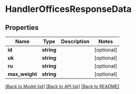 # HandlerOfficesResponseData

## Properties
Name | Type | Description | Notes
------------ | ------------- | ------------- | -------------
**id** | **string** |  | [optional] 
**uk** | **string** |  | [optional] 
**ru** | **string** |  | [optional] 
**max_weight** | **string** |  | [optional] 

[[Back to Model list]](../README.md#documentation-for-models) [[Back to API list]](../README.md#documentation-for-api-endpoints) [[Back to README]](../README.md)



